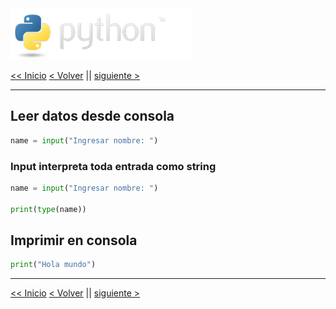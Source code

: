 <img src="../assets/img/python-logo.png" />

[<< Inicio](./README.md) [< Volver](./README.md) || [siguiente >](./io_file.md)

---

## Leer datos desde consola

```python
name = input("Ingresar nombre: ")
```

### Input interpreta toda entrada como string

```python
name = input("Ingresar nombre: ")

print(type(name))
```

## Imprimir en consola

```python
print("Hola mundo")
```

---

[<< Inicio](./README.md) [< Volver](./README.md) || [siguiente >](./io_file.md)
